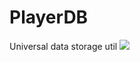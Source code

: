 # PlayerDB
Universal data storage util
[![](https://jitpack.io/v/LawaTeam/PlayerDB.svg)](https://jitpack.io/#LawaTeam/PlayerDB)
